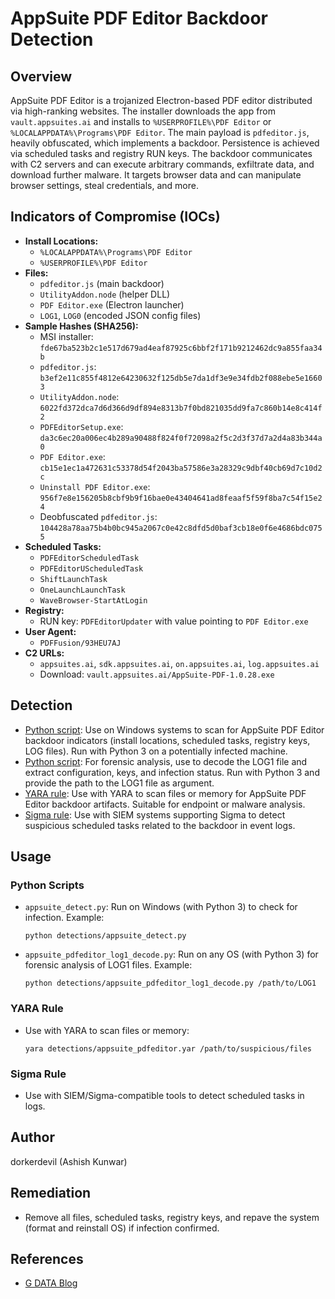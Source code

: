 # AppSuite PDF Editor Backdoor Detection

## Overview
AppSuite PDF Editor is a trojanized Electron-based PDF editor distributed via high-ranking websites. The installer downloads the app from `vault.appsuites.ai` and installs to `%USERPROFILE%\PDF Editor` or `%LOCALAPPDATA%\Programs\PDF Editor`. The main payload is `pdfeditor.js`, heavily obfuscated, which implements a backdoor. Persistence is achieved via scheduled tasks and registry RUN keys. The backdoor communicates with C2 servers and can execute arbitrary commands, exfiltrate data, and download further malware. It targets browser data and can manipulate browser settings, steal credentials, and more.

## Indicators of Compromise (IOCs)
- **Install Locations:**
  - `%LOCALAPPDATA%\Programs\PDF Editor`
  - `%USERPROFILE%\PDF Editor`
- **Files:**
  - `pdfeditor.js` (main backdoor)
  - `UtilityAddon.node` (helper DLL)
  - `PDF Editor.exe` (Electron launcher)
  - `LOG1`, `LOG0` (encoded JSON config files)
- **Sample Hashes (SHA256):**
  - MSI installer: `fde67ba523b2c1e517d679ad4eaf87925c6bbf2f171b9212462dc9a855faa34b`
  - `pdfeditor.js`: `b3ef2e11c855f4812e64230632f125db5e7da1df3e9e34fdb2f088ebe5e16603`
  - `UtilityAddon.node`: `6022fd372dca7d6d366d9df894e8313b7f0bd821035dd9fa7c860b14e8c414f2`
  - `PDFEditorSetup.exe`: `da3c6ec20a006ec4b289a90488f824f0f72098a2f5c2d3f37d7a2d4a83b344a0`
  - `PDF Editor.exe`: `cb15e1ec1a472631c53378d54f2043ba57586e3a28329c9dbf40cb69d7c10d2c`
  - `Uninstall PDF Editor.exe`: `956f7e8e156205b8cbf9b9f16bae0e43404641ad8feaaf5f59f8ba7c54f15e24`
  - Deobfuscated `pdfeditor.js`: `104428a78aa75b4b0bc945a2067c0e42c8dfd5d0baf3cb18e0f6e4686bdc0755`
- **Scheduled Tasks:**
  - `PDFEditorScheduledTask`
  - `PDFEditorUScheduledTask`
  - `ShiftLaunchTask`
  - `OneLaunchLaunchTask`
  - `WaveBrowser-StartAtLogin`
- **Registry:**
  - RUN key: `PDFEditorUpdater` with value pointing to `PDF Editor.exe`
- **User Agent:**
  - `PDFFusion/93HEU7AJ`
- **C2 URLs:**
  - `appsuites.ai`, `sdk.appsuites.ai`, `on.appsuites.ai`, `log.appsuites.ai`
  - Download: `vault.appsuites.ai/AppSuite-PDF-1.0.28.exe`



## Detection
- [Python script](detections/appsuite_detect.py): Use on Windows systems to scan for AppSuite PDF Editor backdoor indicators (install locations, scheduled tasks, registry keys, LOG files). Run with Python 3 on a potentially infected machine.
- [Python script](detections/appsuite_pdfeditor_log1_decode.py): For forensic analysis, use to decode the LOG1 file and extract configuration, keys, and infection status. Run with Python 3 and provide the path to the LOG1 file as argument.
- [YARA rule](detections/appsuite_pdfeditor.yar): Use with YARA to scan files or memory for AppSuite PDF Editor backdoor artifacts. Suitable for endpoint or malware analysis.
- [Sigma rule](detections/appsuite_pdfeditor_sigma.yml): Use with SIEM systems supporting Sigma to detect suspicious scheduled tasks related to the backdoor in event logs.

## Usage

### Python Scripts
- `appsuite_detect.py`: Run on Windows (with Python 3) to check for infection. Example:
  ```
  python detections/appsuite_detect.py
  ```
- `appsuite_pdfeditor_log1_decode.py`: Run on any OS (with Python 3) for forensic analysis of LOG1 files. Example:
  ```
  python detections/appsuite_pdfeditor_log1_decode.py /path/to/LOG1
  ```

### YARA Rule
- Use with YARA to scan files or memory:
  ```
  yara detections/appsuite_pdfeditor.yar /path/to/suspicious/files
  ```

### Sigma Rule
- Use with SIEM/Sigma-compatible tools to detect scheduled tasks in logs.

## Author
dorkerdevil (Ashish Kunwar)

## Remediation
- Remove all files, scheduled tasks, registry keys, and repave the system (format and reinstall OS) if infection confirmed.

## References
- [G DATA Blog](https://www.gdatasoftware.com/blog/2025/08/38257-appsuite-pdf-editor-backdoor-analysis)
